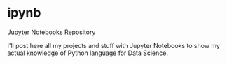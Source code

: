 # ipynb
Jupyter Notebooks Repository

I'll post here all my projects and stuff with Jupyter Notebooks to show my actual knowledge of Python language for Data Science.
